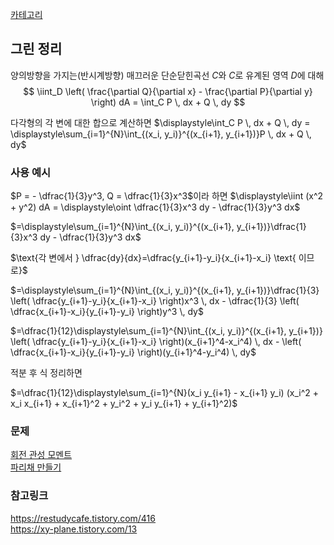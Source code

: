 [카테고리](/README.md)
## 그린 정리
양의방향을 가지는(반시계방향) 매끄러운 단순닫힌곡선 $C$와 $C$로 유계된 영역  $D$에 대해
$$
\iint_D \left( \frac{\partial Q}{\partial x} - \frac{\partial P}{\partial y} \right) dA = \int_C P \, dx + Q \, dy
$$

다각형의 각 변에 대한 합으로 계산하면 $\displaystyle\int_C P \, dx + Q \, dy = \displaystyle\sum_{i=1}^{N}\int_{(x_i, y_i)}^{(x_{i+1}, y_{i+1})}P \, dx + Q \, dy$

### 사용 예시
$P = - \dfrac{1}{3}y^3, Q = \dfrac{1}{3}x^3$이라 하면
$\displaystyle\iint (x^2 + y^2) dA = \displaystyle\oint \dfrac{1}{3}x^3 dy - \dfrac{1}{3}y^3 dx$   

$=\displaystyle\sum_{i=1}^{N}\int_{(x_i, y_i)}^{(x_{i+1}, y_{i+1})}\dfrac{1}{3}x^3 dy - \dfrac{1}{3}y^3 dx$   

$\text{각 변에서 } \dfrac{dy}{dx}=\dfrac{y_{i+1}-y_i}{x_{i+1}-x_i} \text{ 이므로}$

$=\displaystyle\sum_{i=1}^{N}\int_{(x_i, y_i)}^{(x_{i+1}, y_{i+1})}\dfrac{1}{3} \left( \dfrac{y_{i+1}-y_i}{x_{i+1}-x_i} \right)x^3 \, dx - \dfrac{1}{3} \left( \dfrac{x_{i+1}-x_i}{y_{i+1}-y_i} \right)y^3 \, dy$   

$=\dfrac{1}{12}\displaystyle\sum_{i=1}^{N}\int_{(x_i, y_i)}^{(x_{i+1}, y_{i+1})} \left( \dfrac{y_{i+1}-y_i}{x_{i+1}-x_i} \right)(x_{i+1}^4-x_i^4) \, dx - \left( \dfrac{x_{i+1}-x_i}{y_{i+1}-y_i} \right)(y_{i+1}^4-y_i^4) \, dy$   

$\text{적분 후 식 정리하면}$   

$=\dfrac{1}{12}\displaystyle\sum_{i=1}^{N}(x_i y_{i+1} - x_{i+1} y_i) (x_i^2 + x_i x_{i+1} + x_{i+1}^2 + y_i^2 + y_i y_{i+1} + y_{i+1}^2)$   

### 문제
[회전 관성 모멘트](https://www.acmicpc.net/problem/32773)   
[파리채 만들기](https://www.acmicpc.net/problem/17441)   

### 참고링크
https://restudycafe.tistory.com/416   
https://xy-plane.tistory.com/13   